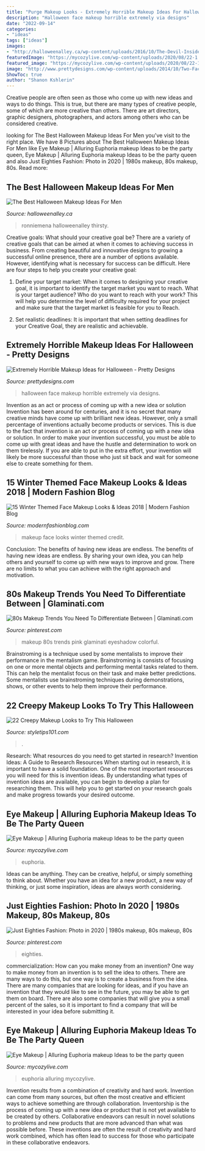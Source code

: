 ```yaml
---
title: "Purge Makeup Looks - Extremely Horrible Makeup Ideas For Halloween"
description: "Halloween face makeup horrible extremely via designs"
date: "2022-09-14"
categories:
- "ideas"
tags: ["ideas"]
images:
- "http://halloweenalley.ca/wp-content/uploads/2016/10/The-Devil-Inside.jpg"
featuredImage: "https://mycozylive.com/wp-content/uploads/2020/08/22-1.jpg"
featured_image: "https://mycozylive.com/wp-content/uploads/2020/08/22-1.jpg"
image: "http://www.prettydesigns.com/wp-content/uploads/2014/10/Two-Face-Look-for-Halloween.jpg"
ShowToc: true
author: "Shanon Kshlerin"
---
```



Creative people are often seen as those who come up with new ideas and ways to do things. This is true, but there are many types of creative people, some of which are more creative than others. There are art directors, graphic designers, photographers, and actors among others who can be considered creative.

	

		
looking for The Best Halloween Makeup Ideas For Men you've visit to the right place. We have 8 Pictures about The Best Halloween Makeup Ideas For Men like Eye Makeup | Alluring Euphoria makeup Ideas to be the party queen, Eye Makeup | Alluring Euphoria makeup Ideas to be the party queen and also Just Eighties Fashion: Photo in 2020 | 1980s makeup, 80s makeup, 80s. Read more:
		
    
## The Best Halloween Makeup Ideas For Men

<img loading=lazy src="http://halloweenalley.ca/wp-content/uploads/2016/10/The-Devil-Inside.jpg" onerror="this.onerror=null;this.src='https://tse3.mm.bing.net/th?id=OIP.PU720DCGjsNAfNoLcwuMtAHaJ4&amp;pid=15.1';" alt="The Best Halloween Makeup Ideas For Men">

_Source: halloweenalley.ca_

>ronniemena halloweenalley thirsty. 

	

Creative goals: What should your creative goal be?
There are a variety of creative goals that can be aimed at when it comes to achieving success in business. From creating beautiful and innovative designs to growing a successful online presence, there are a number of options available. However, identifying what is necessary for success can be difficult. Here are four steps to help you create your creative goal:
1. Define your target market: When it comes to designing your creative goal, it is important to identify the target market you want to reach. What is your target audience? Who do you want to reach with your work? This will help you determine the level of difficulty required for your project and make sure that the target market is feasible for you to Reach.

2. Set realistic deadlines: It is important that when setting deadlines for your Creative Goal, they are realistic and achievable.

    
## Extremely Horrible Makeup Ideas For Halloween - Pretty Designs

<img loading=lazy src="http://www.prettydesigns.com/wp-content/uploads/2014/10/Two-Face-Look-for-Halloween.jpg" onerror="this.onerror=null;this.src='https://tse2.mm.bing.net/th?id=OIP.349yTmYG2NjGcrP6I1y3ZAHaKS&amp;pid=15.1';" alt="Extremely Horrible Makeup Ideas for Halloween - Pretty Designs">

_Source: prettydesigns.com_

>halloween face makeup horrible extremely via designs. 

	

Invention as an act or process of coming up with a new idea or solution
Invention has been around for centuries, and it is no secret that many creative minds have come up with brilliant new ideas. However, only a small percentage of inventions actually become products or services. This is due to the fact that invention is an act or process of coming up with a new idea or solution. In order to make your invention successful, you must be able to come up with great ideas and have the hustle and determination to work on them tirelessly. If you are able to put in the extra effort, your invention will likely be more successful than those who just sit back and wait for someone else to create something for them.

    
## 15 Winter Themed Face Makeup Looks &amp; Ideas 2018 | Modern Fashion Blog

<img loading=lazy src="http://modernfashionblog.com/wp-content/uploads/2017/12/15-Winter-Themed-Face-Makeup-Looks-Ideas-2018-4.gif" onerror="this.onerror=null;this.src='https://tse4.mm.bing.net/th?id=OIP.OR4y3Q-lAqM9AvqqsLuZBQHaL9&amp;pid=15.1';" alt="15 Winter Themed Face Makeup Looks &amp; Ideas 2018 | Modern Fashion Blog">

_Source: modernfashionblog.com_

>makeup face looks winter themed credit. 

	

Conclusion: The benefits of having new ideas are endless.
The benefits of having new ideas are endless. By sharing your own idea, you can help others and yourself to come up with new ways to improve and grow. There are no limits to what you can achieve with the right approach and motivation.

    
## 80s Makeup Trends You Need To Differentiate Between | Glaminati.com

<img loading=lazy src="https://i.pinimg.com/736x/c8/18/c7/c818c7c7cf48898bdb49bc4f1d22c418.jpg" onerror="this.onerror=null;this.src='https://tse2.mm.bing.net/th?id=OIP.PqeHEABG06_YYXHmDzxD3QHaLG&amp;pid=15.1';" alt="80s Makeup Trends You Need To Differentiate Between | Glaminati.com">

_Source: pinterest.com_

>makeup 80s trends pink glaminati eyeshadow colorful. 

	

Brainstroming is a technique used by some mentalists to improve their performance in the mentalism game. Brainstroming is consists of focusing on one or more mental objects and performing mental tasks related to them. This can help the mentalist focus on their task and make better predictions. Some mentalists use brainstroming techniques during demonstrations, shows, or other events to help them improve their performance.

    
## 22 Creepy Makeup Looks To Try This Halloween

<img loading=lazy src="https://styletips101.com/wp-content/uploads/2014/10/halloween-makeup2.png" onerror="this.onerror=null;this.src='https://tse2.mm.bing.net/th?id=OIP.A7Guhbd4BDZKeizQgLBp9QHaJ3&amp;pid=15.1';" alt="22 Creepy Makeup Looks to Try This Halloween">

_Source: styletips101.com_

>. 

	

Research: What resources do you need to get started in research?
Invention Ideas: A Guide to Research Resources
When starting out in research, it is important to have a solid foundation. One of the most important resources you will need for this is invention ideas. By understanding what types of invention ideas are available, you can begin to develop a plan for researching them. This will help you to get started on your research goals and make progress towards your desired outcome.

    
## Eye Makeup | Alluring Euphoria Makeup Ideas To Be The Party Queen

<img loading=lazy src="https://mycozylive.com/wp-content/uploads/2020/08/16-1.jpg" onerror="this.onerror=null;this.src='https://tse1.mm.bing.net/th?id=OIP.QatBCo6adI5Z2vdtFa-dFwHaKK&amp;pid=15.1';" alt="Eye Makeup | Alluring Euphoria makeup Ideas to be the party queen">

_Source: mycozylive.com_

>euphoria. 

	

Ideas can be anything. They can be creative, helpful, or simply something to think about. Whether you have an idea for a new product, a new way of thinking, or just some inspiration, ideas are always worth considering.

    
## Just Eighties Fashion: Photo In 2020 | 1980s Makeup, 80s Makeup, 80s

<img loading=lazy src="https://i.pinimg.com/736x/fb/49/16/fb4916ab4f0352b23c8559c3ab160c3a.jpg" onerror="this.onerror=null;this.src='https://tse2.mm.bing.net/th?id=OIP.QZw82enTdOzqcAwKwxBXGAHaKy&amp;pid=15.1';" alt="Just Eighties Fashion: Photo in 2020 | 1980s makeup, 80s makeup, 80s">

_Source: pinterest.com_

>eighties. 

	

commercialization: How can you make money from an invention?
One way to make money from an invention is to sell the idea to others. There are many ways to do this, but one way is to create a business from the idea. There are many companies that are looking for ideas, and if you have an invention that they would like to see in the future, you may be able to get them on board. There are also some companies that will give you a small percent of the sales, so it is important to find a company that will be interested in your idea before submitting it.

    
## Eye Makeup | Alluring Euphoria Makeup Ideas To Be The Party Queen

<img loading=lazy src="https://mycozylive.com/wp-content/uploads/2020/08/22-1.jpg" onerror="this.onerror=null;this.src='https://tse2.mm.bing.net/th?id=OIP.XCYMEf8h6wfBa9TeaoCfHgHaK6&amp;pid=15.1';" alt="Eye Makeup | Alluring Euphoria makeup Ideas to be the party queen">

_Source: mycozylive.com_

>euphoria alluring mycozylive. 

	

Invention results from a combination of creativity and hard work.
Invention can come from many sources, but often the most creative and efficient ways to achieve something are through collaboration. Inventorship is the process of coming up with a new idea or product that is not yet available to be created by others. Collaborative endeavors can result in novel solutions to problems and new products that are more advanced than what was possible before. These inventions are often the result of creativity and hard work combined, which has often lead to success for those who participate in these collaborative endeavors.

